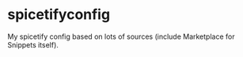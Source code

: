 # spicetifyconfig
My spicetify config based on lots of sources (include Marketplace for Snippets itself).
